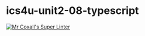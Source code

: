 # ics4u-unit2-08-typescript

[![Mr Coxall's Super Linter](https://github.com/Ethan-Prieur1/ics4u-unit2-08-typescript/workflows/Mr%20Coxall's%20Super%20Linter/badge.svg)](https://github.com/Ethan-Prieur1/ics4u-unit2-08-typescript/actions/)
